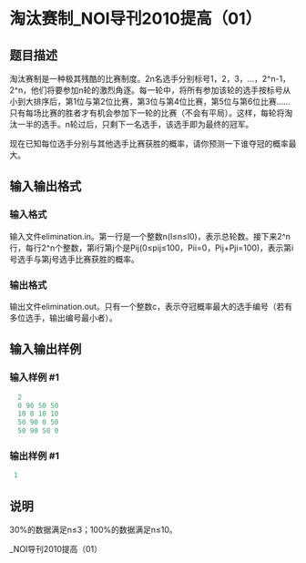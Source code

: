 # 淘汰赛制_NOI导刊2010提高（01）

## 题目描述

淘汰赛制是一种极其残酷的比赛制度。2n名选手分别标号1，2，3，…，2^n-1，2^n，他们将要参加n轮的激烈角逐。每一轮中，将所有参加该轮的选手按标号从小到大排序后，第1位与第2位比赛，第3位与第4位比赛，第5位与第6位比赛……只有每场比赛的胜者才有机会参加下一轮的比赛（不会有平局）。这样，每轮将淘汰一半的选手。n轮过后，只剩下一名选手，该选手即为最终的冠军。

现在已知每位选手分别与其他选手比赛获胜的概率，请你预测一下谁夺冠的概率最大。

## 输入输出格式

### 输入格式

输入文件elimination.in。第一行是一个整数n(l≤n≤l0)，表示总轮数。接下来2^n行，每行2^n个整数，第i行第j个是Pij(0≤pij≤100，Pii=0，Pij+Pji=100)，表示第i号选手与第j号选手比赛获胜的概率。

### 输出格式

输出文件elimination.out。只有一个整数c，表示夺冠概率最大的选手编号（若有多位选手，输出编号最小者）。

## 输入输出样例

### 输入样例 #1

```cpp
  2
  0 90 50 50
  10 0 10 10
  50 90 0 50
  50 90 50 0

```
### 输出样例 #1

```cpp
 1
```


## 说明

30%的数据满足n≤3；100%的数据满足n≤10。

\_NOI导刊2010提高（01）


